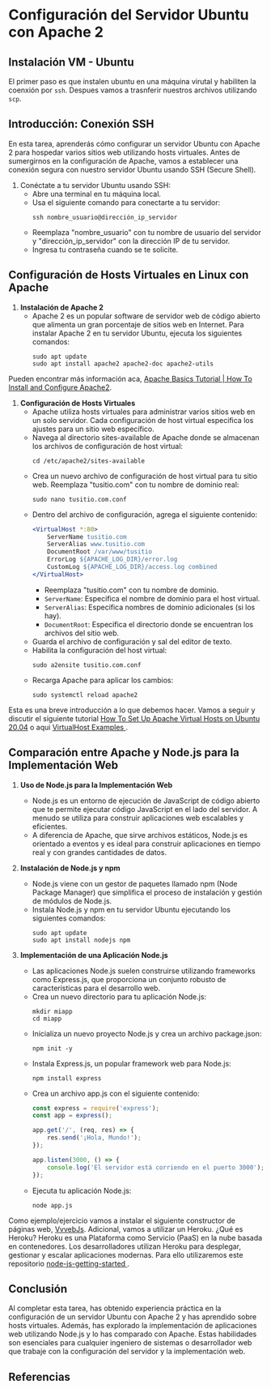# Configuración del Servidor Ubuntu con Apache 2

## Instalación VM - Ubuntu

El primer paso es que instalen ubuntu en una máquina virutal y habiliten la coenxión por `ssh`. Despues vamos a trasnferir nuestros archivos utilizando `scp`.


## Introducción: Conexión SSH
En esta tarea, aprenderás cómo configurar un servidor Ubuntu con Apache 2 para hospedar varios sitios web utilizando hosts virtuales. Antes de sumergirnos en la configuración de Apache, vamos a establecer una conexión segura con nuestro servidor Ubuntu usando SSH (Secure Shell).

1. Conéctate a tu servidor Ubuntu usando SSH:
   - Abre una terminal en tu máquina local.
   - Usa el siguiente comando para conectarte a tu servidor:
     ```
     ssh nombre_usuario@dirección_ip_servidor
     ```
   - Reemplaza "nombre_usuario" con tu nombre de usuario del servidor y "dirección_ip_servidor" con la dirección IP de tu servidor.
   - Ingresa tu contraseña cuando se te solicite.

## Configuración de Hosts Virtuales en Linux con Apache

1. **Instalación de Apache 2**
   - Apache 2 es un popular software de servidor web de código abierto que alimenta un gran porcentaje de sitios web en Internet. Para instalar Apache 2 en tu servidor Ubuntu, ejecuta los siguientes comandos:
     ```
     sudo apt update
     sudo apt install apache2 apache2-doc apache2-utils
     ```

Pueden encontrar más información aca, [Apache Basics Tutorial | How To Install and Configure Apache2](https://www.youtube.com/watch?v=1CDxpAzvLKY).

1. **Configuración de Hosts Virtuales**
   - Apache utiliza hosts virtuales para administrar varios sitios web en un solo servidor. Cada configuración de host virtual especifica los ajustes para un sitio web específico.
   - Navega al directorio sites-available de Apache donde se almacenan los archivos de configuración de host virtual:
     ```
     cd /etc/apache2/sites-available
     ```
   - Crea un nuevo archivo de configuración de host virtual para tu sitio web. Reemplaza "tusitio.com" con tu nombre de dominio real:
     ```
     sudo nano tusitio.com.conf
     ```
   - Dentro del archivo de configuración, agrega el siguiente contenido:
     ```apache
     <VirtualHost *:80>
         ServerName tusitio.com
         ServerAlias www.tusitio.com
         DocumentRoot /var/www/tusitio
         ErrorLog ${APACHE_LOG_DIR}/error.log
         CustomLog ${APACHE_LOG_DIR}/access.log combined
     </VirtualHost>
     ```
     - Reemplaza "tusitio.com" con tu nombre de dominio.
     - `ServerName`: Especifica el nombre de dominio para el host virtual.
     - `ServerAlias`: Especifica nombres de dominio adicionales (si los hay).
     - `DocumentRoot`: Especifica el directorio donde se encuentran los archivos del sitio web.
   - Guarda el archivo de configuración y sal del editor de texto.
   - Habilita la configuración del host virtual:
     ```
     sudo a2ensite tusitio.com.conf
     ```
   - Recarga Apache para aplicar los cambios:
     ```
     sudo systemctl reload apache2
     ```

Esta es una breve introducción a lo que debemos hacer. Vamos a seguir y discutir el siguiente tutorial [How To Set Up Apache Virtual Hosts on Ubuntu 20.04](https://www.digitalocean.com/community/tutorials/how-to-set-up-apache-virtual-hosts-on-ubuntu-20-04) o aqui [VirtualHost Examples
](https://httpd.apache.org/docs/2.4/vhosts/examples.html).

## Comparación entre Apache y Node.js para la Implementación Web 

1. **Uso de Node.js para la Implementación Web**
   - Node.js es un entorno de ejecución de JavaScript de código abierto que te permite ejecutar código JavaScript en el lado del servidor. A menudo se utiliza para construir aplicaciones web escalables y eficientes.
   - A diferencia de Apache, que sirve archivos estáticos, Node.js es orientado a eventos y es ideal para construir aplicaciones en tiempo real y con grandes cantidades de datos.

2. **Instalación de Node.js y npm**
   - Node.js viene con un gestor de paquetes llamado npm (Node Package Manager) que simplifica el proceso de instalación y gestión de módulos de Node.js.
   - Instala Node.js y npm en tu servidor Ubuntu ejecutando los siguientes comandos:
     ```
     sudo apt update
     sudo apt install nodejs npm
     ```

3. **Implementación de una Aplicación Node.js**
   - Las aplicaciones Node.js suelen construirse utilizando frameworks como Express.js, que proporciona un conjunto robusto de características para el desarrollo web.
   - Crea un nuevo directorio para tu aplicación Node.js:
     ```
     mkdir miapp
     cd miapp
     ```
   - Inicializa un nuevo proyecto Node.js y crea un archivo package.json:
     ```
     npm init -y
     ```
   - Instala Express.js, un popular framework web para Node.js:
     ```
     npm install express
     ```
   - Crea un archivo app.js con el siguiente contenido:
     ```javascript
     const express = require('express');
     const app = express();

     app.get('/', (req, res) => {
         res.send('¡Hola, Mundo!');
     });

     app.listen(3000, () => {
         console.log('El servidor está corriendo en el puerto 3000');
     });
     ```
   - Ejecuta tu aplicación Node.js:
     ```
     node app.js
     ```

Como ejemplo/ejercicio vamos a instalar el siguiente constructor de páginas web, [VvvebJs](https://github.com/givanz/VvvebJs). Adicional, vamos a utilizar un Heroku. ¿Qué es Heroku? Heroku es una Plataforma como Servicio (PaaS) en la nube basada en contenedores. Los desarrolladores utilizan Heroku para desplegar, gestionar y escalar aplicaciones modernas. Para ello utilizaremos este repositorio [node-js-getting-started
](https://github.com/heroku/node-js-getting-started?tab=readme-ov-file).

## Conclusión
Al completar esta tarea, has obtenido experiencia práctica en la configuración de un servidor Ubuntu con Apache 2 y has aprendido sobre hosts virtuales. Además, has explorado la implementación de aplicaciones web utilizando Node.js y lo has comparado con Apache. Estas habilidades son esenciales para cualquier ingeniero de sistemas o desarrollador web que trabaje con la configuración del servidor y la implementación web.

## Referencias